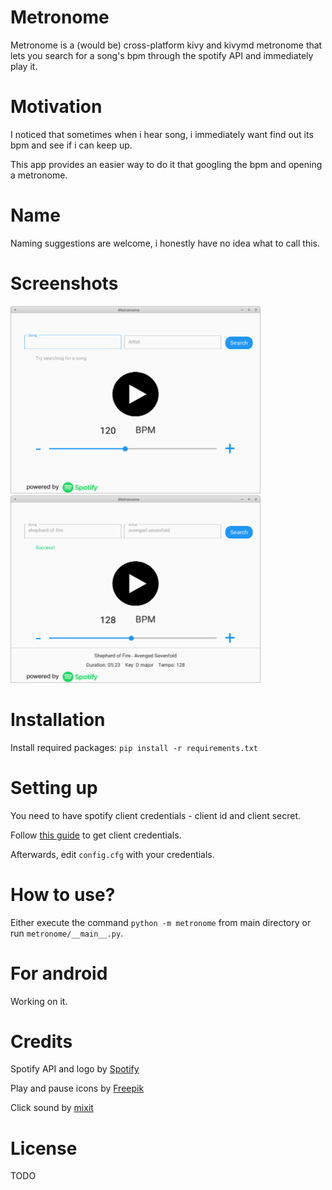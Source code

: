 # Metronome

Metronome is a (would be) cross-platform kivy and kivymd metronome that lets you search for a song's bpm through the spotify API and immediately play it.

# Motivation

I noticed that sometimes when i hear song, i immediately want find out its bpm and see if i can keep up.

This app provides an easier way to do it that googling the bpm and opening a metronome.

# Name

Naming suggestions are welcome, i honestly have no idea what to call this.

# Screenshots

<img src="screenshots/blank.png" width="400" height="300" />
<img src="screenshots/success.png" width="400" height="300" />

# Installation

Install required packages: `pip install -r requirements.txt`

# Setting up

You need to have spotify client credentials - client id and client secret.

Follow [this guide](https://developer.spotify.com/documentation/general/guides/app-settings/) to get client credentials.

Afterwards, edit `config.cfg` with your credentials.

# How to use?

Either execute the command `python -m metronome` from main directory or run `metronome/__main__.py`. 

# For android

Working on it.

# Credits

Spotify API and logo by [Spotify](spotify.com)

Play and pause icons by [Freepik](Freepik.com)

Click sound by [mixit](mixkit.co)

# License

TODO
